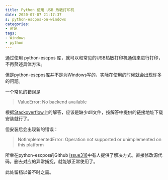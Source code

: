 ```yaml
---
title: Python 使用 USB 热敏打印机
date: 2020-07-07 21:17:37
s: python-escpos-on-windows
categories:
- 杂记
tags:
- Windows
- python
---
```


通过使用 python-escpos 库，就可以和常见的USB热敏打印机通信来进行打印，不再赘述具体方法。

但是python-escpos库并不是为Windows写的，实际在使用的时候就会出现许多的问题。

一个常见的错误是

> ValueError: No backend available

根据[Stackoverflow](https://stackoverflow.com/questions/13773132/pyusb-on-windows-no-backend-available)上的解答，应该是缺少dll文件，按解答中提供的链接地址下载安装就行了。

但安装后会出现新的错误：

> NotImplementedError: Operation not supported or unimplemented on this platform

所幸在python-escpos的Github [issue316](https://github.com/python-escpos/python-escpos/issues/316)中有人提供了解决方式。直接修改源代码，删去对应的异常捕捉，就能够正常使用了。

此处留档以备不时之需。